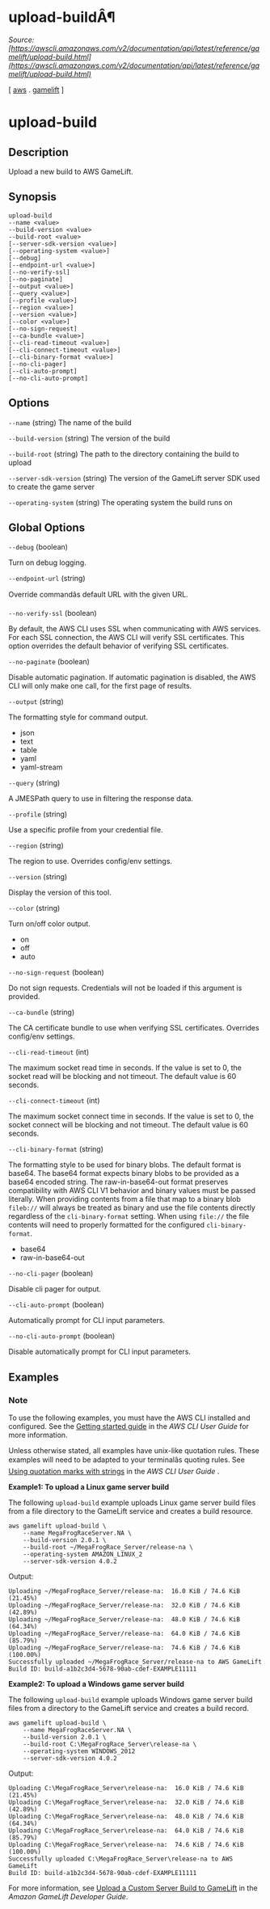 # upload-buildÂ¶

*Source: [https://awscli.amazonaws.com/v2/documentation/api/latest/reference/gamelift/upload-build.html](https://awscli.amazonaws.com/v2/documentation/api/latest/reference/gamelift/upload-build.html)*

[ [aws](https://awscli.amazonaws.com/v2/documentation/api/latest/reference/index.html#cli-aws) . [gamelift](https://awscli.amazonaws.com/v2/documentation/api/latest/reference/gamelift/index.html#cli-aws-gamelift) ]

# upload-build

## Description

Upload a new build to AWS GameLift.

## Synopsis

```
upload-build
--name <value>
--build-version <value>
--build-root <value>
[--server-sdk-version <value>]
[--operating-system <value>]
[--debug]
[--endpoint-url <value>]
[--no-verify-ssl]
[--no-paginate]
[--output <value>]
[--query <value>]
[--profile <value>]
[--region <value>]
[--version <value>]
[--color <value>]
[--no-sign-request]
[--ca-bundle <value>]
[--cli-read-timeout <value>]
[--cli-connect-timeout <value>]
[--cli-binary-format <value>]
[--no-cli-pager]
[--cli-auto-prompt]
[--no-cli-auto-prompt]
```

## Options

`--name` (string)
The name of the build

`--build-version` (string)
The version of the build

`--build-root` (string)
The path to the directory containing the build to upload

`--server-sdk-version` (string)
The version of the GameLift server SDK used to create the game server

`--operating-system` (string)
The operating system the build runs on

## Global Options

`--debug` (boolean)

Turn on debug logging.

`--endpoint-url` (string)

Override commandâs default URL with the given URL.

`--no-verify-ssl` (boolean)

By default, the AWS CLI uses SSL when communicating with AWS services. For each SSL connection, the AWS CLI will verify SSL certificates. This option overrides the default behavior of verifying SSL certificates.

`--no-paginate` (boolean)

Disable automatic pagination. If automatic pagination is disabled, the AWS CLI will only make one call, for the first page of results.

`--output` (string)

The formatting style for command output.

- json
- text
- table
- yaml
- yaml-stream

`--query` (string)

A JMESPath query to use in filtering the response data.

`--profile` (string)

Use a specific profile from your credential file.

`--region` (string)

The region to use. Overrides config/env settings.

`--version` (string)

Display the version of this tool.

`--color` (string)

Turn on/off color output.

- on
- off
- auto

`--no-sign-request` (boolean)

Do not sign requests. Credentials will not be loaded if this argument is provided.

`--ca-bundle` (string)

The CA certificate bundle to use when verifying SSL certificates. Overrides config/env settings.

`--cli-read-timeout` (int)

The maximum socket read time in seconds. If the value is set to 0, the socket read will be blocking and not timeout. The default value is 60 seconds.

`--cli-connect-timeout` (int)

The maximum socket connect time in seconds. If the value is set to 0, the socket connect will be blocking and not timeout. The default value is 60 seconds.

`--cli-binary-format` (string)

The formatting style to be used for binary blobs. The default format is base64. The base64 format expects binary blobs to be provided as a base64 encoded string. The raw-in-base64-out format preserves compatibility with AWS CLI V1 behavior and binary values must be passed literally. When providing contents from a file that map to a binary blob `fileb://` will always be treated as binary and use the file contents directly regardless of the `cli-binary-format` setting. When using `file://` the file contents will need to properly formatted for the configured `cli-binary-format`.

- base64
- raw-in-base64-out

`--no-cli-pager` (boolean)

Disable cli pager for output.

`--cli-auto-prompt` (boolean)

Automatically prompt for CLI input parameters.

`--no-cli-auto-prompt` (boolean)

Disable automatically prompt for CLI input parameters.

## Examples

### Note

To use the following examples, you must have the AWS CLI installed and configured. See the [Getting started guide](https://docs.aws.amazon.com/cli/latest/userguide/cli-chap-getting-started.html) in the *AWS CLI User Guide* for more information.

Unless otherwise stated, all examples have unix-like quotation rules. These examples will need to be adapted to your terminalâs quoting rules. See [Using quotation marks with strings](https://docs.aws.amazon.com/cli/latest/userguide/cli-usage-parameters-quoting-strings.html) in the *AWS CLI User Guide* .

**Example1: To upload a Linux game server build**

The following `upload-build` example uploads Linux game server build files from a file directory to the GameLift service and creates a build resource.

```
aws gamelift upload-build \
    --name MegaFrogRaceServer.NA \
    --build-version 2.0.1 \
    --build-root ~/MegaFrogRace_Server/release-na \
    --operating-system AMAZON_LINUX_2
    --server-sdk-version 4.0.2
```

Output:

```
Uploading ~/MegaFrogRace_Server/release-na:  16.0 KiB / 74.6 KiB (21.45%)
Uploading ~/MegaFrogRace_Server/release-na:  32.0 KiB / 74.6 KiB (42.89%)
Uploading ~/MegaFrogRace_Server/release-na:  48.0 KiB / 74.6 KiB (64.34%)
Uploading ~/MegaFrogRace_Server/release-na:  64.0 KiB / 74.6 KiB (85.79%)
Uploading ~/MegaFrogRace_Server/release-na:  74.6 KiB / 74.6 KiB (100.00%)
Successfully uploaded ~/MegaFrogRace_Server/release-na to AWS GameLift
Build ID: build-a1b2c3d4-5678-90ab-cdef-EXAMPLE11111
```

**Example2: To upload a Windows game server build**

The following `upload-build` example uploads Windows game server build files from a directory to the GameLift service and creates a build record.

```
aws gamelift upload-build \
    --name MegaFrogRaceServer.NA \
    --build-version 2.0.1 \
    --build-root C:\MegaFrogRace_Server\release-na \
    --operating-system WINDOWS_2012
    --server-sdk-version 4.0.2
```

Output:

```
Uploading C:\MegaFrogRace_Server\release-na:  16.0 KiB / 74.6 KiB (21.45%)
Uploading C:\MegaFrogRace_Server\release-na:  32.0 KiB / 74.6 KiB (42.89%)
Uploading C:\MegaFrogRace_Server\release-na:  48.0 KiB / 74.6 KiB (64.34%)
Uploading C:\MegaFrogRace_Server\release-na:  64.0 KiB / 74.6 KiB (85.79%)
Uploading C:\MegaFrogRace_Server\release-na:  74.6 KiB / 74.6 KiB (100.00%)
Successfully uploaded C:\MegaFrogRace_Server\release-na to AWS GameLift
Build ID: build-a1b2c3d4-5678-90ab-cdef-EXAMPLE11111
```

For more information, see [Upload a Custom Server Build to GameLift](https://docs.aws.amazon.com/gamelift/latest/developerguide/gamelift-build-cli-uploading.html) in the *Amazon GameLift Developer Guide*.